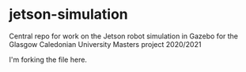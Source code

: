 # jetson-simulation
Central repo for work on the Jetson robot simulation in Gazebo for the Glasgow Caledonian University Masters project 2020/2021

I'm forking the file here.
